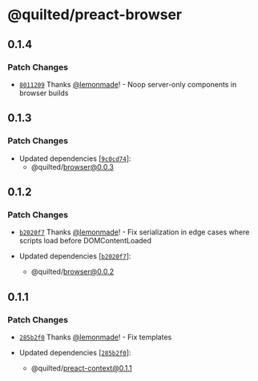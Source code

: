 # @quilted/preact-browser

## 0.1.4

### Patch Changes

- [`8011209`](https://github.com/lemonmade/quilt/commit/8011209b6a424dd39876615edd9642746cd37026) Thanks [@lemonmade](https://github.com/lemonmade)! - Noop server-only components in browser builds

## 0.1.3

### Patch Changes

- Updated dependencies [[`9c0cd74`](https://github.com/lemonmade/quilt/commit/9c0cd7441b0dc86b3ceb54630fa31db1e716b6ed)]:
  - @quilted/browser@0.0.3

## 0.1.2

### Patch Changes

- [`b2020f7`](https://github.com/lemonmade/quilt/commit/b2020f74e07f01f259f59a0a8fa20d51c15a5449) Thanks [@lemonmade](https://github.com/lemonmade)! - Fix serialization in edge cases where scripts load before DOMContentLoaded

- Updated dependencies [[`b2020f7`](https://github.com/lemonmade/quilt/commit/b2020f74e07f01f259f59a0a8fa20d51c15a5449)]:
  - @quilted/browser@0.0.2

## 0.1.1

### Patch Changes

- [`285b2f0`](https://github.com/lemonmade/quilt/commit/285b2f083bfc6fe81db35e2950c8b3ae846486d3) Thanks [@lemonmade](https://github.com/lemonmade)! - Fix templates

- Updated dependencies [[`285b2f0`](https://github.com/lemonmade/quilt/commit/285b2f083bfc6fe81db35e2950c8b3ae846486d3)]:
  - @quilted/preact-context@0.1.1
